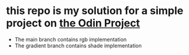 # this repo is my solution for a simple project on [the Odin Project](https://www.theodinproject.com/)

- The main branch contains rgb implementation
- The gradient branch contains shade implementation